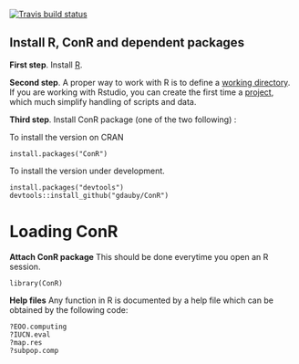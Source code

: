 
<!-- badges: start -->

[![Travis build
status](https://travis-ci.com/gdauby/ConR.svg?branch=master)](https://travis-ci.com/gdauby/ConR)
<!-- badges: end -->

## Install R, ConR and dependent packages

**First step**. Install [R](https://cran.r-project.org/).

**Second step**. A proper way to work with R is to define a [working
directory](https://bookdown.org/ndphillips/YaRrr/the-working-directory.html).
If you are working with Rstudio, you can create the first time a
[project](https://bookdown.org/ndphillips/YaRrr/projects-in-rstudio.html),
which much simplify handling of scripts and data.

**Third step**. Install ConR package (one of the two following) :

To install the version on CRAN

    install.packages("ConR")

To install the version under development.

    install.packages("devtools")
    devtools::install_github("gdauby/ConR")

# Loading ConR

**Attach ConR package** This should be done everytime you open an R
session.

    library(ConR)

**Help files** Any function in R is documented by a help file which can
be obtained by the following code:

    ?EOO.computing
    ?IUCN.eval
    ?map.res
    ?subpop.comp
